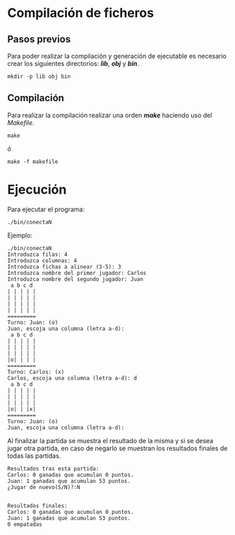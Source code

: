 
# Compilación de ficheros

## Pasos previos

Para poder realizar la compilación y generación de ejecutable es necesario crear los siguientes directorios: ***lib***, ***obj*** y ***bin***.

```
mkdir -p lib obj bin
```

## Compilación

Para realizar la compilación realizar una orden ***make*** haciendo uso del *Makefile*.

```
make
```

ó

```
make -f makefile
```

# Ejecución

Para ejecutar el programa:

```
./bin/conectaN

```



Ejemplo:

```
./bin/conectaN 
Introduzca filas: 4
Introduzca columnas: 4
Introduzca fichas a alinear (3-5): 3
Introduzca nombre del primer jugador: Carlos
Introduzca nombre del segundo jugador: Juan
 a b c d 
| | | | |
| | | | |
| | | | |
| | | | |
=========
Turno: Juan: (o)
Juan, escoja una columna (letra a-d):
 a b c d 
| | | | |
| | | | |
| | | | |
|o| | | |
=========
Turno: Carlos: (x)
Carlos, escoja una columna (letra a-d): d
 a b c d 
| | | | |
| | | | |
| | | | |
|o| | |x|
=========
Turno: Juan: (o)
Juan, escoja una columna (letra a-d): 
```

Al finalizar la partida se muestra el resultado de la misma y si se desea jugar otra partida, en caso de negarlo se muestran los resultados finales de todas las partidas.

```
Resultados tras esta partida:
Carlos: 0 ganadas que acumulan 0 puntos.
Juan: 1 ganadas que acumulan 53 puntos.
¿Jugar de nuevo(S/N)?:N


Resultados finales:
Carlos: 0 ganadas que acumulan 0 puntos.
Juan: 1 ganadas que acumulan 53 puntos.
0 empatadas
```
